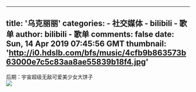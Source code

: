 
---
title: '乌克丽丽'
categories: 
    - 社交媒体
    - bilibili - 歌单
author: bilibili - 歌单
comments: false
date: Sun, 14 Apr 2019 07:45:56 GMT
thumbnail: 'http://i0.hdslb.com/bfs/music/4cfb9b863573b63000e7c5c83aa8ae55839b18f4.jpg'
---

<div>   
后期：宇宙超级无敌可爱美少女大饼子<br><img src="http://i0.hdslb.com/bfs/music/4cfb9b863573b63000e7c5c83aa8ae55839b18f4.jpg" referrerpolicy="no-referrer">  
</div>
            